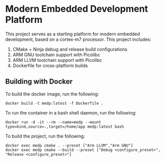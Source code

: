 # Modern Embedded Development Platform
This project serves as a starting platform for modern embedded development, based on a cortex-m7 processor. This project includes:

1. CMake + Ninja debug and release build configurations
2. ARM GNU toolchain support with Picolibc
3. ARM LLVM toolchain support with Picolibc
4. Dockerfile for cross-platform builds

## Building with Docker
To build the docker image, run the following:

    docker build -t medp:latest -f Dockerfile .

To run the container in a bash shell daemon, run the following:

    docker run -d -it --rm --name=medp --mount type=bind,source=.,target=/home/app medp:latest bash

To build the project, run the following:

    docker exec medp cmake . --preset ["Arm LLVM","Arm GNU"]
    docker exec medp cmake --build --preset ["Debug <configure_preset>", "Release <configure_preset>"]

